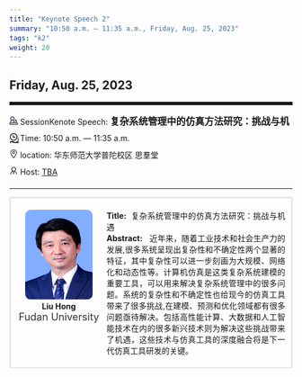 ```yaml
---
title: "Keynote Speech 2"
summary: "10:50 a.m. — 11:35 a.m., Friday, Aug. 25, 2023"
tags: "k2"
weight: 20
---
```


Friday, Aug. 25, 2023
------


<hr style="border: 0; border-top: 5px solid;">

<div class="tip">
    <img class="icon" src="/icon/yanjiang.png" />
    SessionKenote Speech: <span class="font-bold" style="font-size:120%">复杂系统管理中的仿真方法研究：挑战与机遇</span>
</div>

<div class="tip">
    <img class="icon" src="/icon/shizhong.png" />
    Time: 10:50 a.m. — 11:35 a.m.
</div>
<div class="tip">
    <img class="icon" src="/icon/didian.png" />
    location: 华东师范大学普陀校区 思羣堂
</div>


<div class="tip">
    <img class="icon" src="/icon/lingdao.png" />
    Host: <a href="http://XXXXX" target="_blank">TBA</a>
</div>


________________________________________

<div class="row">
    <div class="left">
        <img src="/images/hongliu.png" class="avatar" />
        <div class="font-small font-bold">
            Liu Hong
        </div>
        <div class="institute">
            Fudan University
        </div>
    </div>
    <div class="right">
        <div class="font-small">
            <b>Title:</b>&nbsp;
            复杂系统管理中的仿真方法研究：挑战与机遇
        </div>
        <div class="content font-small">
            <b>Abstract:</b> &nbsp;
            近年来，随着工业技术和社会生产力的发展,很多系统呈现出复杂性和不确定性两个显著的特征，其中复杂性可以进一步刻画为大规模、网络化和动态性等。计算机仿真是这类复杂系统建模的重要工具，可以用来解决复杂系统管理中的很多问题。系统的复杂性和不确定性也给现今的仿真工具带来了很多挑战,在建模、预测和优化领域都有很多问题亟待解决。包括高性能计算、大数据和人工智能技术在内的很多新兴技术则为解决这些挑战带来了机遇，这些技术与仿真工具的深度融合将是下一代仿真工具研发的关键。
        </div>
    </div>
</div>


<style>

.tip {
    height: 30px;
    line-height: 30px;
}

.icon {
    width: 15px;
}

.row {
    padding: 10px; 
    height: auto; 
    border-bottom-width: 2px; 
    border-style: solid; 
    border-color: #E4E7ED; 
    padding-bottom: 20px; 
    padding-top: 20px;
    display: flex; 
    text-align: justify;
}

.left {
    min-width: 150px !important;
    text-align: center;
}

.avatar {
    width: 120px;
    height: 160px;
    max-width: 100%;
    border-radius: 10px;
}

.right {
    margin-left: 10px; 
    max-width: 80%;
}


.font-small {
    /* font-size: 16px; */
}

.font-bold {
    font-weight: bold;
}

.institute {
    font-size: 18px;
    color: #333;
    margin-bottom: 10px;
}
</style>
